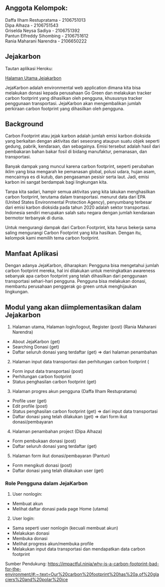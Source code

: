 ## Anggota Kelompok:
Daffa Ilham Restupratama - 2106751013 <br>
Dipa Alhaza - 2106751543 <br>
Griselda Neysa Sadiya - 2106751392 <br>
Pantun Elfreddy Sihombing - 2106751612 <br>
Rania Maharani Narendra - 2106650222 <br>

## Jejakarbon
Tautan aplikasi Heroku:  

[Halaman Utama Jejakarbon](https://b06-group-project.herokuapp.com/)

JejaKarbon adalah environmental web application dimana kita bisa melakukan donasi kepada perusahaan Go Green dan melakukan tracker carbon footprint yang dihasilkan oleh pengguna, khususnya tracker penggunaan transportasi. JejaKarbon akan mengembalikan jumlah perkiraan carbon footprint yang dihasilkan oleh pengguna.   


## Background
Carbon Footprint atau jejak karbon adalah jumlah emisi karbon dioksida yang berkaitan dengan aktivitas dari seseorang ataupun suatu objek seperti gedung, pabrik, kendaraan, dan sebagainya. Emisi tersebut adalah hasil dari pembakaran bahan bakar fosil di bidang manufaktur, pemanasan, dan transportasi. 

Banyak dampak yang muncul karena carbon footprint, seperti perubahan iklim yang bisa mengarah ke pemanasan global, polusi udara, hujan asam, mencairnya es di kutub, dan pengasaman pesisir serta laut. Jadi, emisi karbon ini sangat berdampak bagi lingkungan kita.

Tanpa kita sadari, hampir semua aktivitas yang kita lakukan menghasilkan carbon footprint, terutama dalam transportasi. menurut data dari EPA (United States Environmental Protection Agency), penyumbang terbesar dari emisi karbon dioksida pada tahun 2020 adalah sektor transportasi. Indonesia sendiri merupakan salah satu negara dengan jumlah kendaraan bermotor terbanyak di dunia. 

Untuk mengurangi dampak dari Carbon Footprint,  kita harus bekerja sama saling mengurangi Carbon Footprint yang kita hasilkan. Dengan itu, kelompok kami memilih tema carbon footprint. 

## Manfaat Aplikasi
Dengan adanya JejaKarbon, diharapkan:
Pengguna bisa mengetahui jumlah carbon footprint mereka, hal ini dilakukan untuk meningkatkan awareness sebanyak apa carbon footprint yang telah dihasilkan dari penggunaan transportasi sehari-hari pengguna.
Pengguna bisa melakukan donasi, membantu perusahaan penggerak go green untuk menghijaukan lingkungan.

## Modul yang akan diimplementasikan dalam Jejakarbon
1) Halaman utama, Halaman login/logout, Register (post) (Rania Maharani Narendra)
- About JejaKarbon (get)
- Searching Donasi (get)
- Daftar seluruh donasi yang terdaftar (get) => dari halaman penambahan
2) Halaman input data transportasi dan perhitungan carbon footprint (
- Form input data transportasi (post)
- Perhitungan carbon footprint 
- Status penghasilan carbon footprint (get)
3) Halaman progres akun pengguna (Daffa Ilham Restupratama)
- Profile user (get)
- Edit profile (post)
- Status penghasilan carbon footprint (get) => dari input data transportasi
- Daftar donasi yang telah dilakukan (get) => dari form ikut donasi/pembayaran
4) Halaman penambahan project (Dipa Alhaza)
- Form pembukaan donasi (post)
- Daftar seluruh donasi yang terdaftar (get)
5) Halaman form ikut donasi/pembayaran (Pantun)
- Form mengikuti donasi (post)
- Daftar donasi yang telah dilakukan user (get)

### Role Pengguna dalam JejaKarbon
1) User nonlogin:
- Membuat akun
- Melihat daftar donasi pada page Home (utama)
2) User login:
- Sama seperti user nonlogin (kecuali membuat akun)
- Melakukan donasi
- Membuka donasi
- Melihat progress akun/membuka profile
- Melakukan input data transportasi dan mendapatkan data carbon footprint  

Sumber Pendukung:
https://impactful.ninja/why-is-a-carbon-footprint-bad-for-the-environment/#:~:text=Our%20carbon%20footprint%20has%20a,of%20glaciers%20and%20polar%20ice 
